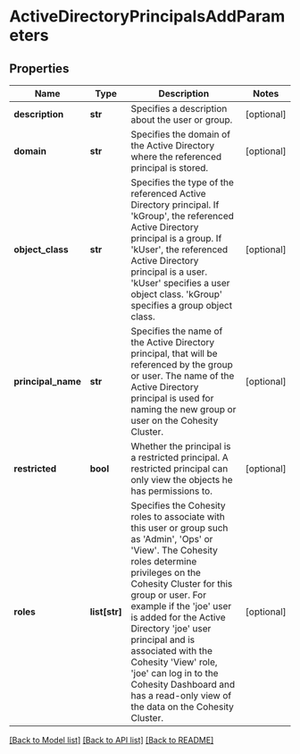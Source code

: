# ActiveDirectoryPrincipalsAddParameters

## Properties
Name | Type | Description | Notes
------------ | ------------- | ------------- | -------------
**description** | **str** | Specifies a description about the user or group. | [optional] 
**domain** | **str** | Specifies the domain of the Active Directory where the referenced principal is stored. | [optional] 
**object_class** | **str** | Specifies the type of the referenced Active Directory principal. If &#39;kGroup&#39;, the referenced Active Directory principal is a group. If &#39;kUser&#39;, the referenced Active Directory principal is a user. &#39;kUser&#39; specifies a user object class. &#39;kGroup&#39; specifies a group object class. | [optional] 
**principal_name** | **str** | Specifies the name of the Active Directory principal, that will be referenced by the group or user. The name of the Active Directory principal is used for naming the new group or user on the Cohesity Cluster. | [optional] 
**restricted** | **bool** | Whether the principal is a restricted principal. A restricted principal can only view the objects he has permissions to. | [optional] 
**roles** | **list[str]** | Specifies the Cohesity roles to associate with this user or group such as &#39;Admin&#39;, &#39;Ops&#39; or &#39;View&#39;. The Cohesity roles determine privileges on the Cohesity Cluster for this group or user. For example if the &#39;joe&#39; user is added for the Active Directory &#39;joe&#39; user principal and is associated with the Cohesity &#39;View&#39; role, &#39;joe&#39; can log in to the Cohesity Dashboard and has a read-only view of the data on the Cohesity Cluster. | [optional] 

[[Back to Model list]](../README.md#documentation-for-models) [[Back to API list]](../README.md#documentation-for-api-endpoints) [[Back to README]](../README.md)


